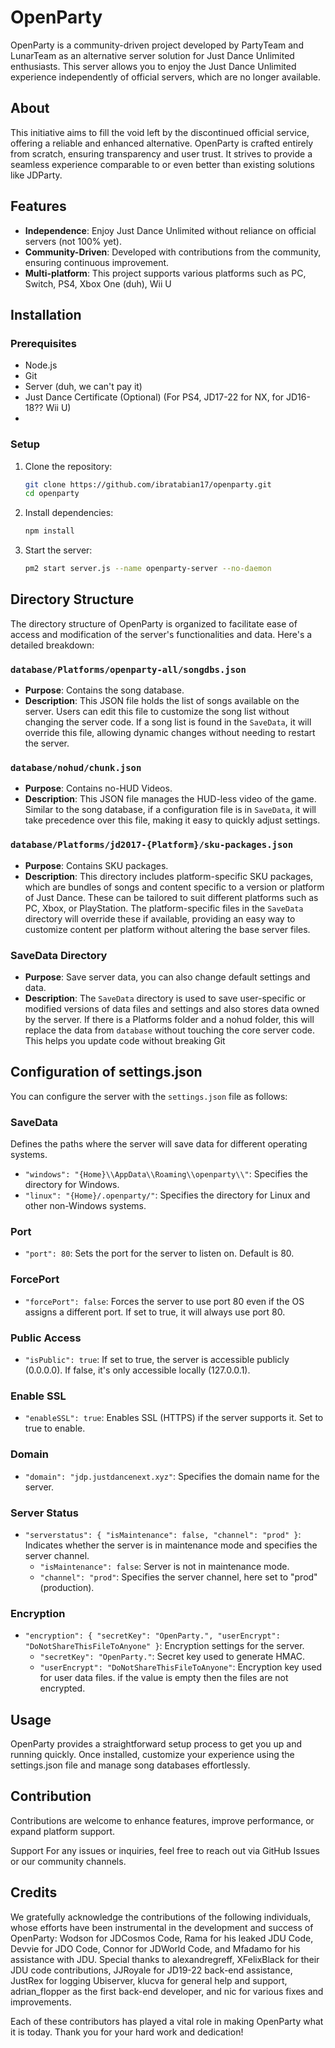 # OpenParty

OpenParty is a community-driven project developed by PartyTeam and LunarTeam as an alternative server solution for Just Dance Unlimited enthusiasts. This server allows you to enjoy the Just Dance Unlimited experience independently of official servers, which are no longer available.

## About

This initiative aims to fill the void left by the discontinued official service, offering a reliable and enhanced alternative. OpenParty is crafted entirely from scratch, ensuring transparency and user trust. It strives to provide a seamless experience comparable to or even better than existing solutions like JDParty.

## Features

- **Independence**: Enjoy Just Dance Unlimited without reliance on official servers (not 100% yet).
- **Community-Driven**: Developed with contributions from the community, ensuring continuous improvement.
- **Multi-platform**: This project supports various platforms such as PC, Switch, PS4, Xbox One (duh), Wii U

## Installation

### Prerequisites

- Node.js
- Git
- Server (duh, we can't pay it)
- Just Dance Certificate (Optional) (For PS4, JD17-22 for NX, for JD16-18?? Wii U)
- 

### Setup

1. Clone the repository:
   ```bash
   git clone https://github.com/ibratabian17/openparty.git
   cd openparty
   ```

2. Install dependencies:
   ```bash
   npm install
   ```

3. Start the server:
   ```bash
   pm2 start server.js --name openparty-server --no-daemon
   ```

## Directory Structure

The directory structure of OpenParty is organized to facilitate ease of access and modification of the server's functionalities and data. Here's a detailed breakdown:

### `database/Platforms/openparty-all/songdbs.json`
- **Purpose**: Contains the song database.
- **Description**: This JSON file holds the list of songs available on the server. Users can edit this file to customize the song list without changing the server code. If a song list is found in the `SaveData`, it will override this file, allowing dynamic changes without needing to restart the server.

### `database/nohud/chunk.json`
- **Purpose**: Contains no-HUD Videos.
- **Description**: This JSON file manages the HUD-less video of the game. Similar to the song database, if a configuration file is in `SaveData`, it will take precedence over this file, making it easy to quickly adjust settings.

### `database/Platforms/jd2017-{Platform}/sku-packages.json`
- **Purpose**: Contains SKU packages.
- **Description**: This directory includes platform-specific SKU packages, which are bundles of songs and content specific to a version or platform of Just Dance. These can be tailored to suit different platforms such as PC, Xbox, or PlayStation. The platform-specific files in the `SaveData` directory will override these if available, providing an easy way to customize content per platform without altering the base server files.

### SaveData Directory
- **Purpose**: Save server data, you can also change default settings and data.
- **Description**: The `SaveData` directory is used to save user-specific or modified versions of data files and settings and also stores data owned by the server. If there is a Platforms folder and a nohud folder, this will replace the data from `database` without touching the core server code. This helps you update code without breaking Git

## Configuration of settings.json

You can configure the server with the `settings.json` file as follows:

### SaveData
Defines the paths where the server will save data for different operating systems.
- `"windows": "{Home}\\AppData\\Roaming\\openparty\\"`: Specifies the directory for Windows.
- `"linux": "{Home}/.openparty/"`: Specifies the directory for Linux and other non-Windows systems.

### Port
- `"port": 80`: Sets the port for the server to listen on. Default is 80.

### ForcePort
- `"forcePort": false`: Forces the server to use port 80 even if the OS assigns a different port. If set to true, it will always use port 80.

### Public Access
- `"isPublic": true`: If set to true, the server is accessible publicly (0.0.0.0). If false, it's only accessible locally (127.0.0.1).

### Enable SSL
- `"enableSSL": true`: Enables SSL (HTTPS) if the server supports it. Set to true to enable.

### Domain
- `"domain": "jdp.justdancenext.xyz"`: Specifies the domain name for the server.

### Server Status
- `"serverstatus": { "isMaintenance": false, "channel": "prod" }`: Indicates whether the server is in maintenance mode and specifies the server channel. 
  - `"isMaintenance": false`: Server is not in maintenance mode.
  - `"channel": "prod"`: Specifies the server channel, here set to "prod" (production).

### Encryption
- `"encryption": { "secretKey": "OpenParty.", "userEncrypt": "DoNotShareThisFileToAnyone" }`: Encryption settings for the server.
  - `"secretKey": "OpenParty."`: Secret key used to generate HMAC.
  - `"userEncrypt": "DoNotShareThisFileToAnyone"`: Encryption key used for user data files. if the value is empty then the files are not encrypted.

## Usage
OpenParty provides a straightforward setup process to get you up and running quickly. Once installed, customize your experience using the settings.json file and manage song databases effortlessly.

## Contribution
Contributions are welcome to enhance features, improve performance, or expand platform support. 

Support
For any issues or inquiries, feel free to reach out via GitHub Issues or our community channels.

## Credits
We gratefully acknowledge the contributions of the following individuals, whose efforts have been instrumental in the development and success of OpenParty: Wodson for JDCosmos Code, Rama for his leaked JDU Code, Devvie for JDO Code, Connor for JDWorld Code, and Mfadamo for his assistance with JDU. Special thanks to alexandregreff, XFelixBlack for their JDU code contributions, JJRoyale for JD19-22 back-end assistance, JustRex for logging Ubiserver, klucva for general help and support, adrian_flopper as the first back-end developer, and nic for various fixes and improvements.

Each of these contributors has played a vital role in making OpenParty what it is today. Thank you for your hard work and dedication!